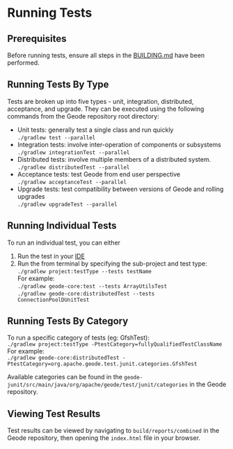 # Running Tests

## Prerequisites
Before running tests, ensure all steps in the [BUILDING.md](https://github.com/apache/geode/blob/develop/BUILDING.md) have been performed.

## Running Tests By Type
Tests are broken up into five types - unit, integration, distributed, acceptance, and upgrade.  They can be executed using the following commands from the Geode repository root directory:
* Unit tests: generally test a single class and run quickly  
  `./gradlew test --parallel`
* Integration tests: involve inter-operation of components or subsystems  
  `./gradlew integrationTest --parallel`
* Distributed tests: involve multiple members of a distributed system.  
  `./gradlew distributedTest --parallel`
* Acceptance tests: test Geode from end user perspective  
  `./gradlew acceptanceTest --parallel`
* Upgrade tests: test compatibility between versions of Geode and rolling upgrades  
  `./gradlew upgradeTest --parallel`

## Running Individual Tests
To run an individual test, you can either
1. Run the test in your [IDE](https://github.com/apache/geode/blob/develop/BUILDING.md#setting-up-intellij)
2. Run the from terminal by specifying the sub-project and test type:  
`./gradlew project:testType --tests testName`  
For example:  
    `./gradlew geode-core:test --tests ArrayUtilsTest`  
    `./gradlew geode-core:distributedTest --tests ConnectionPoolDUnitTest`

## Running Tests By Category
To run a specific category of tests (eg: GfshTest):  
`./gradlew project:testType -PtestCategory=fullyQualifiedTestClassName`  
For example:  
`./gradlew geode-core:distributedTest -PtestCategory=org.apache.geode.test.junit.categories.GfshTest`

Available categories can be found in the `geode-junit/src/main/java/org/apache/geode/test/junit/categories` in the Geode repository.

## Viewing Test Results
Test results can be viewed by navigating to
`build/reports/combined` in the Geode repository, then opening the `index.html` file in your browser.
